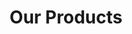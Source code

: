 ---
title: "Our Products"
draft: false
# page title background image
page_header_bg: "/images/banner/subheader.jpg"
# meta description
description : "Lorem ipsum dolor sit amet, consectetur adipisicing elit, sed do eiusmod tempor incididunt ut labore. dolore magna aliqua. Ut enim ad minim veniam, quis nostrud."
---